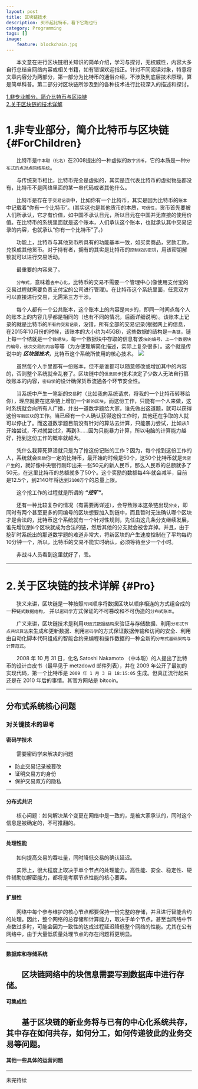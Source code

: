```yaml
---
layout: post
title: 区块链技术
description: 买不起比特币，看下它跑也行
category: Programming
tags: []
image: 
    feature: blockchain.jpg
---
```


&ensp;&ensp;&ensp;&ensp;本文意在进行区块链相关知识的简单介绍，学习与探讨，无权威性，内容大多自行总结自网络内容或相关书籍，如有错误欢迎指正。针对不同阅读对象，特意将文章内容分为两部分，第一部分为比特币的通俗介绍，不涉及到底层技术原理，算是简单科普。第二部分对区块链所涉及到的各种技术进行比较深入的描述和探讨。

[1.非专业部分，简介比特币与区块链](#ForChildren)<br/>
[2.关于区块链的技术详解](#Pro)

# 1.非专业部分，简介比特币与区块链 {#ForChildren}
&ensp;&ensp;&ensp;&ensp;比特币是`中本聪（化名）`在2008提出的一种虚拟的`数字货币`，它的本质是一种`分布式的点对点网络系统`。

&ensp;&ensp;&ensp;&ensp;与传统货币相比，比特币完全是虚拟的，其实是连代表比特币的虚拟物品都没有，比特币不是网络里面的某一串代码或者其他什么。

&ensp;&ensp;&ensp;&ensp;比特币是存在于`交易记录`中，比如你有一个比特币，其实是因为比特币的`账本`中记载着“你有一个比特币”。(其实这也是其他货币的本质，`可信性`，货币首先要被人们所承认，它才有价值，如中国不承认日元，所以日元在中国并无直接的使用价值。在比特币的系统里面就是这个账本，人们承认这个账本，也就承认其中交易记录的内容，也就承认“你有一个比特币”了。)

&ensp;&ensp;&ensp;&ensp;功能上，比特币与其他货币所具有的功能基本一致，如买卖商品，贷款汇款，兑换成其他货币。对于持有者，拥有的其实是比特币的`控制权的密钥`，用该密钥解锁就可以进行交易活动。

&ensp;&ensp;&ensp;&ensp;最重要的内容来了。

&ensp;&ensp;&ensp;&ensp;`分布式`，意味着`去中心化`，比特币的交易不需要一个管理中心(像使用支付宝的交易过程就需要负责支付宝的公司进行管理)。在比特币这个系统里面，任意双方可以直接进行交易，无需第三方干涉。

&ensp;&ensp;&ensp;&ensp;每个人都有一个公共账本，这个账本上的内容是`同步`的，即同一时间点每个人的账本上的内容几乎都是相同的（也有不同的情况，后面详细说明）。该账本上记录的就是比特币的`所有的交易记录`，没错，所有全部的交易记录(根据网上的信息，在2015年10月份的时候，该账本的大小约为45GB)，这些数据的结构是`一条链`，链上每一个结就是一个`数据块`，每一个数据块中存取的信息有该`块的编号，上一个数据块的编号，该次交易的内容`等等（为方便理解简化描述，实际上复杂很多）。这个就是传说中的 ***区块链技术***，比特币这个系统所使用的核心技术。
![](http://os738issp.bkt.clouddn.com/bitcoin.png)

&ensp;&ensp;&ensp;&ensp;虽然每个人手里都有一份账本，但不是谁都可以随意修改或增加其中的内容的，否则整个系统就全乱套了。区块链中的`信息同步`技术决定了少数人无法自行篡改账本的内容，`密码学`的设计确保货币流通各个环节安全性。

&ensp;&ensp;&ensp;&ensp;当系统中产生一笔新的`交易`时（比如我向系统请求，将我的一个比特币转移给你），理应就要在这条链上增加一个`新的区块`，而这份工作，只能有一个人来做，这时系统就会向所有人广播，并出一道数学题给大家，谁先做出这道题，就可以获得这份`写新区块`的工作。当已经有一个人确认获得这份工作时，其他还在争取的人就可以停止了。而这道数学题目前没有针对的算法去计算，只能暴力尝试，比如从1开始尝试，不对就尝试2，再到3......因为只能暴力计算，所以电脑的计算能力越好，抢到这份工作的概率就越大。

&ensp;&ensp;&ensp;&ensp;凭什么我算死算活就只是为了抢这份记账的工作？因为，每个抢到这份工作的人，系统就会`奖励`你一定的比特币，最开始的时候是50个，这50个比特币就是`凭空产生`的，就好像中央银行刚印出来一张50元的新人民币，那么人民币的总额就多了50元，在这里比特币的总额就多了50个。这个奖励的数额每4年就会减半，目前是12.5个，到2140年将达到`2100万`个的总量上限。

&ensp;&ensp;&ensp;&ensp;这个抢工作的过程就是所谓的 ***“挖矿”***。

&ensp;&ensp;&ensp;&ensp;还有一种比较复杂的情况（有需要再详述），会导致账本这条链出现`分支`，即同时有两个甚至更多的同编号的区块想要加入到链中，而且暂时无法确认哪个区块才是合法的，比特币这个系统就有一个针对性规则，先任由这几条分支继续发展，谁先增加到`6`个区块就成为合法的链，然后其他的分支就会被舍弃掉。并且，由于挖矿时系统出的那道数学题的难道非常大，将新区块的产生速度控制在了平均每约10分钟一个，所以，比特币的交易不能实时确认，必须等待至少一个小时。

&ensp;&ensp;&ensp;&ensp;非战斗人员看到这里就好了，乖。

---

# 2.关于区块链的技术详解 {#Pro}

&ensp;&ensp;&ensp;&ensp;狭义来讲，区块链是一种按照`时间`顺序将数据区块以顺序相连的方式组合成的一种`链式数据结构`， 并以`密码学`方式保证的不可篡改和不可伪造的`分布式账本`。

&ensp;&ensp;&ensp;&ensp;广义来讲，区块链技术是利用`块链式数据结构`来验证与存储数据、利用`分布式节点共识算法`来生成和更新数据、利用`密码学`的方式保证数据传输和访问的安全、利用由自动化脚本代码组成的智能合约来编程和操作数据的一种全新的`分布式基础架构与计算范式`。

&ensp;&ensp;&ensp;&ensp;2008 年 10 月 31 日，化名 Satoshi Nakamoto （中本聪）的人提出了比特币的设计白皮书（最早见于 metzdowd 邮件列表），并在 2009 年公开了最初的实现代码，第一个比特币是 `2009 年 1 月 3 日 18:15:05` 生成。但真正流行起来还是在 2010 年后的事情。其官方网站是 bitcoin。

---

## 分布式系统核心问题

### 对关键技术的思考
#### 密码学技术

&ensp;&ensp;&ensp;&ensp;需要密码学来解决的问题
- 防止交易记录被篡改
- 证明交易方的身份
- 保护交易双方的隐私


---
#### 分布式共识
&ensp;&ensp;&ensp;&ensp;核心问题：如何解决某个变更在网络中是一致的，是被大家承认的，同时这个信息是被确定的，不可推翻的。

---
#### 处理性能
&ensp;&ensp;&ensp;&ensp;如何提高交易的吞吐量，同时降低交易的确认延迟。

&ensp;&ensp;&ensp;&ensp;实际上，很大程度上取决于单个节点的处理能力。高性能、安全、稳定性、硬件辅助加解密能力，都将是考察节点性能的核心要素。

---
#### 扩展性
&ensp;&ensp;&ensp;&ensp;网络中每个参与维护的核心节点都要保持一份完整的存储，并且进行智能合约的处理。因此，整个网络的总存储和计算能力，取决于单个节点。甚至当网络中节点数过多时，可能会因为一致性的达成过程延迟降低整个网络的性能。尤其在公有网络中，由于大量低质量处理节点的存在问题将更明显。

---
#### 数据库和存储系统
&ensp;&ensp;&ensp;&ensp;区块链网络中的块信息需要写到数据库中进行存储。
---

#### 可集成性
&ensp;&ensp;&ensp;&ensp;基于区块链的新业务将与已有的中心化系统共存，其中存在如何共存，如何分工，如何传递彼此的业务交易等问题。
---

#### 其他一些具体的运营问题

---

未完待续





